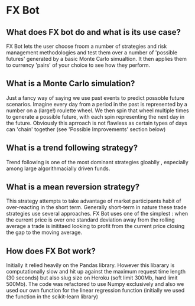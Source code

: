 # FX Bot

## What does FX bot do and what is its use case?

FX Bot lets the user choose froom a number of strategies and risk management methodologies and test them over a number of 'possible futures' generated by a basic Monte Carlo simualtion.  It then applies them to currency 'pairs' of your choice to see how they perform.  

## What is a Monte Carlo simulation?

Just a fancy way of saying we use past events to predict possoble future scenarios.  Imagine every day from a period in the past is represented by a number on a (large!) roulette wheel.  We then spin that wheel multiple times to generate a possible future, with each spin representing the next day in the future.  Obviously this aprroach is not flawless as certain types of days can 'chain' together (see 'Possible Improvements' section below)

## What is a trend following strategy?

Trend following is one of the most dominant strategies gloablly , especially among large algorithmacially driven funds.  

## What is a mean reversion strategy?

This strategy attempts to take advantage of market participants habit of over-reacting in the short term.
Generally short-term in nature these trade strategies use several approaches.  FX Bot uses one of the simplest : when the current price is over one standard deviation away from the rolling average a trade is inititaed looking to profit from the current price closing the gap to the moving average.

## How does FX Bot work?

Initially it relied heavily on the Pandas library.  However this libarary is computationally slow and hit up against the maximum request time length (30 seconds) but also slug size on Heroku (soft limit 300Mb, hard limit 500Mb).  The code was refactored to use Numpy exclusively and also we used our own function for the linear regression function (initially we used the function in the scikit-learn library)

